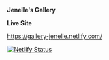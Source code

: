 **Jenelle's Gallery**



**Live Site**

https://gallery-jenelle.netlify.com/







[![Netlify Status](https://api.netlify.com/api/v1/badges/9d99607c-9072-472b-b2da-48ae4c8ace4b/deploy-status)](https://app.netlify.com/sites/gallery-jenelle/deploys)
